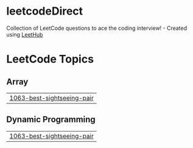 # leetcodeDirect
Collection of LeetCode questions to ace the coding interview! - Created using [LeetHub](https://github.com/QasimWani/LeetHub)

<!---LeetCode Topics Start-->
# LeetCode Topics
## Array
|  |
| ------- |
| [1063-best-sightseeing-pair](https://github.com/ahmet422/leetcodeDirect/tree/master/1063-best-sightseeing-pair) |
## Dynamic Programming
|  |
| ------- |
| [1063-best-sightseeing-pair](https://github.com/ahmet422/leetcodeDirect/tree/master/1063-best-sightseeing-pair) |
<!---LeetCode Topics End-->